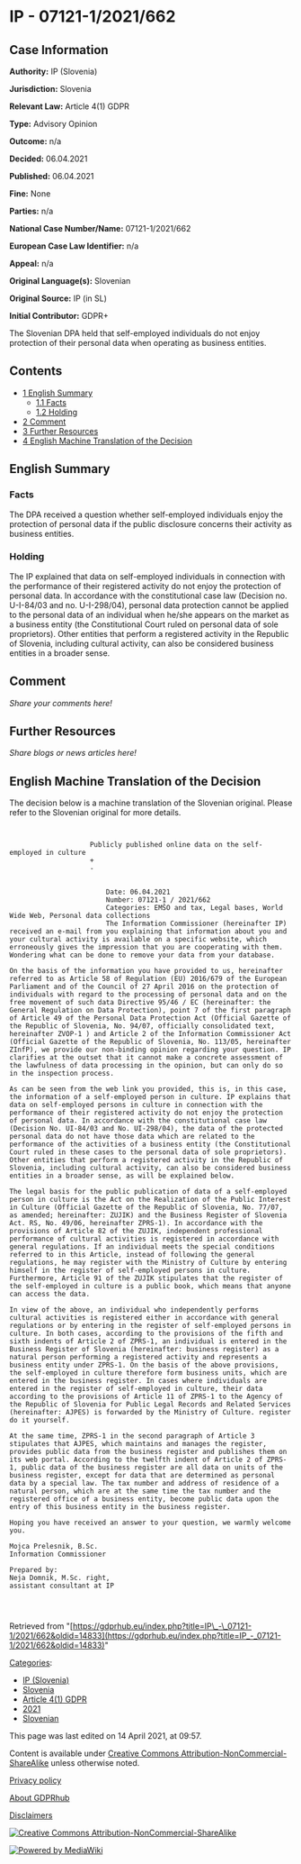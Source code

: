 # IP - 07121-1/2021/662

## Case Information

**Authority:** IP (Slovenia)

**Jurisdiction:** Slovenia

**Relevant Law:** Article 4(1) GDPR

**Type:** Advisory Opinion

**Outcome:** n/a

**Decided:** 06.04.2021

**Published:** 06.04.2021

**Fine:** None

**Parties:** n/a

**National Case Number/Name:** 07121-1/2021/662

**European Case Law Identifier:** n/a

**Appeal:** n/a

**Original Language(s):** Slovenian

**Original Source:** IP (in SL)

**Initial Contributor:** GDPR+

The Slovenian DPA held that self-employed individuals do not enjoy protection of their personal data when operating as business entities.

## Contents

*   [1 English Summary](#English_Summary)
    *   [1.1 Facts](#Facts)
    *   [1.2 Holding](#Holding)
*   [2 Comment](#Comment)
*   [3 Further Resources](#Further_Resources)
*   [4 English Machine Translation of the Decision](#English_Machine_Translation_of_the_Decision)

## English Summary

### Facts

The DPA received a question whether self-employed individuals enjoy the protection of personal data if the public disclosure concerns their activity as business entities.

### Holding

The IP explained that data on self-employed individuals in connection with the performance of their registered activity do not enjoy the protection of personal data. In accordance with the constitutional case law (Decision no. U-I-84/03 and no. U-I-298/04), personal data protection cannot be applied to the personal data of an individual when he/she appears on the market as a business entity (the Constitutional Court ruled on personal data of sole proprietors). Other entities that perform a registered activity in the Republic of Slovenia, including cultural activity, can also be considered business entities in a broader sense.

## Comment

_Share your comments here!_

## Further Resources

_Share blogs or news articles here!_

## English Machine Translation of the Decision

The decision below is a machine translation of the Slovenian original. Please refer to the Slovenian original for more details.

```

                    
                    Publicly published online data on the self-employed in culture
                    +
                    -
                    
                    
                        Date: 06.04.2021
                        Number: 07121-1 / 2021/662
                        Categories: EMŠO and tax, Legal bases, World Wide Web, Personal data collections
                        The Information Commissioner (hereinafter IP) received an e-mail from you explaining that information about you and your cultural activity is available on a specific website, which erroneously gives the impression that you are cooperating with them. Wondering what can be done to remove your data from your database.

On the basis of the information you have provided to us, hereinafter referred to as Article 58 of Regulation (EU) 2016/679 of the European Parliament and of the Council of 27 April 2016 on the protection of individuals with regard to the processing of personal data and on the free movement of such data Directive 95/46 / EC (hereinafter: the General Regulation on Data Protection), point 7 of the first paragraph of Article 49 of the Personal Data Protection Act (Official Gazette of the Republic of Slovenia, No. 94/07, officially consolidated text, hereinafter ZVOP-1 ) and Article 2 of the Information Commissioner Act (Official Gazette of the Republic of Slovenia, No. 113/05, hereinafter ZInfP), we provide our non-binding opinion regarding your question. IP clarifies at the outset that it cannot make a concrete assessment of the lawfulness of data processing in the opinion, but can only do so in the inspection process.

As can be seen from the web link you provided, this is, in this case, the information of a self-employed person in culture. IP explains that data on self-employed persons in culture in connection with the performance of their registered activity do not enjoy the protection of personal data. In accordance with the constitutional case law (Decision No. UI-84/03 and No. UI-298/04), the data of the protected personal data do not have those data which are related to the performance of the activities of a business entity (the Constitutional Court ruled in these cases to the personal data of sole proprietors). Other entities that perform a registered activity in the Republic of Slovenia, including cultural activity, can also be considered business entities in a broader sense, as will be explained below.

The legal basis for the public publication of data of a self-employed person in culture is the Act on the Realization of the Public Interest in Culture (Official Gazette of the Republic of Slovenia, No. 77/07, as amended; hereinafter: ZUJIK) and the Business Register of Slovenia Act. RS, No. 49/06, hereinafter ZPRS-1). In accordance with the provisions of Article 82 of the ZUJIK, independent professional performance of cultural activities is registered in accordance with general regulations. If an individual meets the special conditions referred to in this Article, instead of following the general regulations, he may register with the Ministry of Culture by entering himself in the register of self-employed persons in culture. Furthermore, Article 91 of the ZUJIK stipulates that the register of the self-employed in culture is a public book, which means that anyone can access the data.

In view of the above, an individual who independently performs cultural activities is registered either in accordance with general regulations or by entering in the register of self-employed persons in culture. In both cases, according to the provisions of the fifth and sixth indents of Article 2 of ZPRS-1, an individual is entered in the Business Register of Slovenia (hereinafter: business register) as a natural person performing a registered activity and represents a business entity under ZPRS-1. On the basis of the above provisions, the self-employed in culture therefore form business units, which are entered in the business register. In cases where individuals are entered in the register of self-employed in culture, their data according to the provisions of Article 11 of ZPRS-1 to the Agency of the Republic of Slovenia for Public Legal Records and Related Services (hereinafter: AJPES) is forwarded by the Ministry of Culture. register do it yourself.

At the same time, ZPRS-1 in the second paragraph of Article 3 stipulates that AJPES, which maintains and manages the register, provides public data from the business register and publishes them on its web portal. According to the twelfth indent of Article 2 of ZPRS-1, public data of the business register are all data on units of the business register, except for data that are determined as personal data by a special law. The tax number and address of residence of a natural person, which are at the same time the tax number and the registered office of a business entity, become public data upon the entry of this business entity in the business register.

Hoping you have received an answer to your question, we warmly welcome you.

Mojca Prelesnik, B.Sc.
Information Commissioner

Prepared by:
Neja Domnik, M.Sc. right,
assistant consultant at IP

                    
                

```

Retrieved from "[https://gdprhub.eu/index.php?title=IP\_-\_07121-1/2021/662&oldid=14833](https://gdprhub.eu/index.php?title=IP_-_07121-1/2021/662&oldid=14833)"

[Categories](/index.php?title=Special:Categories "Special:Categories"):

*   [IP (Slovenia)](/index.php?title=Category:IP_\(Slovenia\) "Category:IP (Slovenia)")
*   [Slovenia](/index.php?title=Category:Slovenia "Category:Slovenia")
*   [Article 4(1) GDPR](/index.php?title=Category:Article_4\(1\)_GDPR "Category:Article 4(1) GDPR")
*   [2021](/index.php?title=Category:2021 "Category:2021")
*   [Slovenian](/index.php?title=Category:Slovenian "Category:Slovenian")

This page was last edited on 14 April 2021, at 09:57.

Content is available under [Creative Commons Attribution-NonCommercial-ShareAlike](https://creativecommons.org/licenses/by-nc-sa/4.0/) unless otherwise noted.

[Privacy policy](/index.php?title=GDPRhub:Privacy_policy)

[About GDPRhub](/index.php?title=GDPRhub:About)

[Disclaimers](/index.php?title=GDPRhub:General_disclaimer)

[![Creative Commons Attribution-NonCommercial-ShareAlike](/resources/assets/licenses/cc-by-nc-sa.png)](https://creativecommons.org/licenses/by-nc-sa/4.0/)

[![Powered by MediaWiki](/resources/assets/poweredby_mediawiki_88x31.png)](https://www.mediawiki.org/)